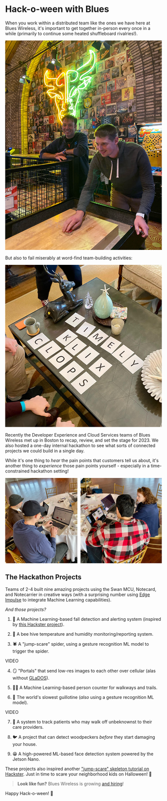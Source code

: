 # Hack-o-ween with Blues

When you work within a distributed team like the ones we have here at Blues Wireless, it's important to get together in-person every once in a while (primarily to continue some heated shuffleboard rivalries!).

![blues devrel team playing shuffleboard](shuffleboard.jpg)

But also to fail miserably at word-find team-building activities:

![team building](team-building.jpg)

Recently the Developer Experience and Cloud Services teams of Blues Wireless met up in Boston to recap, review, and set the stage for 2023. We also hosted a one-day internal hackathon to see what sorts of connected projects we could build in a single day.

While it's one thing to *hear* the pain points that customers tell us about, it's another thing to *experience* those pain points yourself - especially in a time-constrained hackathon setting!

![hackathon developers](hackathon-teams.jpg)

## The Hackathon Projects

Teams of 2-4 built nine amazing projects using the Swan MCU, Notecard, and Notecarrier in creative ways (with a surprising number using [Edge Impulse](https://edgeimpulse.com/) to integrate Machine Learning capabilities).

*And those projects?*

1) 🫣 A Machine Learning-based fall detection and alerting system (inspired by [this Hackster project](https://www.hackster.io/naveenbskumar/fall-detection-system-with-edge-impulse-and-blues-wireless-a4dbba)).

2) 🐝 A bee hive temperature and humidity monitoring/reporting system.

3) 🕷 A "jump-scare" spider, using a gesture recognition ML model to trigger the spider.

VIDEO

4) 🪞 "Portals" that send low-res images to each other over cellular (alas without [GLaDOS](https://en.wikipedia.org/wiki/Portal_(video_game))).

5) 🚶‍♀️ A Machine Learning-based person counter for walkways and trails.

6) 🔪 The world's slowest guillotine (_also_ using a gesture recognition ML model).

VIDEO

7) 🏥 A system to track patients who may walk off unbeknownst to their care providers.

8) 🐦 A project that can detect woodpeckers *before* they start damaging your house.

9) 😁 A high-powered ML-based face detection system powered by the Jetson Nano.

These projects also inspired another ["jump-scare" skeleton tutorial on Hackster](TODO). Just in time to scare your neighborhood kids on Halloween! 👻

> **Look like fun?** Blues Wireless is growing [and hiring](https://jobs.lever.co/BluesInc)!

Happy Hack-o-ween! 🎃

